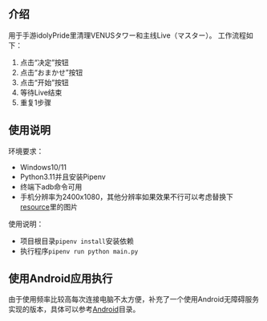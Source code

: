 ## 介绍
用于手游idolyPride里清理VENUSタワー和主线Live（マスター）。
工作流程如下：
1. 点击“决定”按钮
2. 点击“おまかせ”按钮
3. 点击“开始”按钮
4. 等待Live结束
5. 重复1步骤

## 使用说明
环境要求：
* Windows10/11
* Python3.11并且安装Pipenv
* 终端下adb命令可用
* 手机分辨率为2400x1080，其他分辨率如果效果不行可以考虑替换下[resource](/resources)里的图片

使用说明：
* 项目根目录`pipenv install`安装依赖
* 执行程序`pipenv run python main.py`

## 使用Android应用执行
由于使用频率比较高每次连接电脑不太方便，补充了一个使用Android无障碍服务实现的版本，具体可以参考[Android](/Android)目录。
